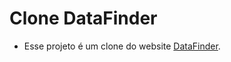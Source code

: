 # Clone DataFinder

- Esse projeto é um clone do website [DataFinder](https://www.datafinder.com.br).
